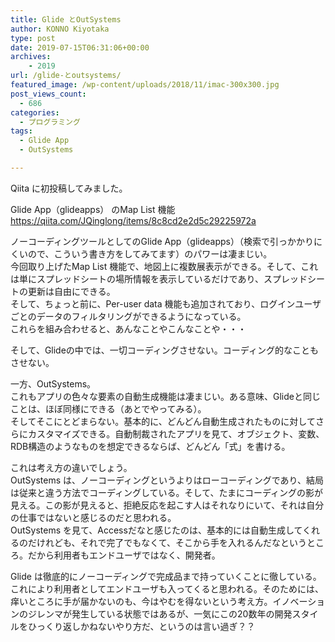 ```yaml
---
title: Glide とOutSystems
author: KONNO Kiyotaka
type: post
date: 2019-07-15T06:31:06+00:00
archives:
    - 2019
url: /glide-とoutsystems/
featured_image: /wp-content/uploads/2018/11/imac-300x300.jpg
post_views_count:
  - 686
categories:
  - プログラミング
tags:
  - Glide App
  - OutSystems

---
```

 

Qiita に初投稿してみました。

Glide App（glideapps） のMap List 機能  
<a rel="noreferrer noopener" target="_blank" href="https://qiita.com/JQinglong/items/8c8cd2e2d5c29225972a">https://qiita.com/JQinglong/items/8c8cd2e2d5c29225972a</a>

ノーコーディングツールとしてのGlide App（glideapps）（検索で引っかかりにくいので、こういう書き方をしてみてます）のパワーは凄まじい。  
今回取り上げたMap List 機能で、地図上に複数展表示ができる。そして、これは単にスプレッドシートの場所情報を表示しているだけであり、スプレッドシートの更新は自由にできる。  
そして、ちょっと前に、Per-user data 機能も追加されており、ログインユーザごとのデータのフィルタリングができるようになっている。  
これらを組み合わせると、あんなことやこんなことや・・・

そして、Glideの中では、一切コーディングさせない。コーディング的なこともさせない。

一方、OutSystems。  
これもアプリの色々な要素の自動生成機能は凄まじい。ある意味、Glideと同じことは、ほぼ同様にできる（あとでやってみる）。  
そしてそこにとどまらない。基本的に、どんどん自動生成されたものに対してさらにカスタマイズできる。自動制裁されたアプリを見て、オブジェクト、変数、RDB構造のようなものを想定できるならば、どんどん「式」を書ける。

これは考え方の違いでしょう。  
OutSystems は、ノーコーディングというよりはローコーディングであり、結局は従来と違う方法でコーディングしている。そして、たまにコーディングの影が見える。この影が見えると、拒絶反応を起こす人はそれなりにいて、それは自分の仕事ではないと感じるのだと思われる。  
OutSystems を見て、Accessだなと感じたのは、基本的には自動生成してくれるのだけれども、それで完了でもなくて、そこから手を入れるんだなというところ。だから利用者もエンドユーザではなく、開発者。

Glide は徹底的にノーコーディングで完成品まで持っていくことに徹している。  
これにより利用者としてエンドユーザも入ってくると思われる。そのためには、痒いところに手が届かないのも、今はやむを得ないという考え方。イノベーションのジレンマが発生している状態ではあるが、一気にこの20数年の開発スタイルをひっくり返しかねないやり方だ、というのは言い過ぎ？？
